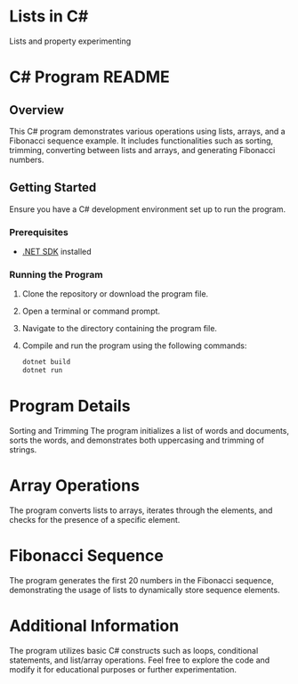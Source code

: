 # Lists in C#
 Lists and property experimenting

 # C# Program README

## Overview

This C# program demonstrates various operations using lists, arrays, and a Fibonacci sequence example. It includes functionalities such as sorting, trimming, converting between lists and arrays, and generating Fibonacci numbers.

## Getting Started

Ensure you have a C# development environment set up to run the program.

### Prerequisites

- [.NET SDK](https://dotnet.microsoft.com/download) installed

### Running the Program

1. Clone the repository or download the program file.
2. Open a terminal or command prompt.
3. Navigate to the directory containing the program file.
4. Compile and run the program using the following commands:

   ```bash
   dotnet build
   dotnet run


# Program Details
Sorting and Trimming
The program initializes a list of words and documents, sorts the words, and demonstrates both uppercasing and trimming of strings.

# Array Operations
The program converts lists to arrays, iterates through the elements, and checks for the presence of a specific element.

# Fibonacci Sequence
The program generates the first 20 numbers in the Fibonacci sequence, demonstrating the usage of lists to dynamically store sequence elements.

# Additional Information
The program utilizes basic C# constructs such as loops, conditional statements, and list/array operations.
Feel free to explore the code and modify it for educational purposes or further experimentation.